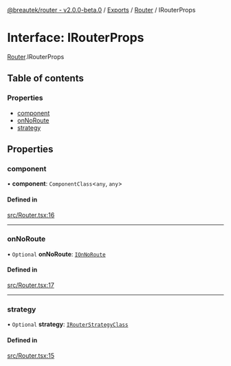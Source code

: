[@breautek/router - v2.0.0-beta.0](../README.md) / [Exports](../modules.md) / [Router](../modules/Router.md) / IRouterProps

# Interface: IRouterProps

[Router](../modules/Router.md).IRouterProps

## Table of contents

### Properties

- [component](Router.IRouterProps.md#component)
- [onNoRoute](Router.IRouterProps.md#onnoroute)
- [strategy](Router.IRouterProps.md#strategy)

## Properties

### component

• **component**: `ComponentClass`<`any`, `any`\>

#### Defined in

[src/Router.tsx:16](https://github.com/breautek/router/blob/09c6533/src/Router.tsx#L16)

___

### onNoRoute

• `Optional` **onNoRoute**: [`IOnNoRoute`](IOnNoRoute.IOnNoRoute-1.md)

#### Defined in

[src/Router.tsx:17](https://github.com/breautek/router/blob/09c6533/src/Router.tsx#L17)

___

### strategy

• `Optional` **strategy**: [`IRouterStrategyClass`](IRouterStrategyClass.IRouterStrategyClass-1.md)

#### Defined in

[src/Router.tsx:15](https://github.com/breautek/router/blob/09c6533/src/Router.tsx#L15)
